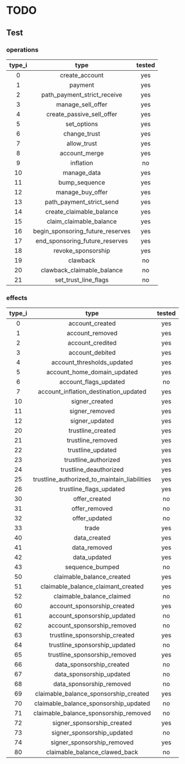 # TODO

## Test

### operations

| type_i |               type               | tested |
| :----: | :------------------------------: | :----: |
|    0   |          create_account          |   yes  |
|    1   |              payment             |   yes  |
|    2   |    path_payment_strict_receive   |   yes  |
|    3   |         manage_sell_offer        |   yes  |
|    4   |     create_passive_sell_offer    |   yes  |
|    5   |            set_options           |   yes  |
|    6   |           change_trust           |   yes  |
|    7   |            allow_trust           |   yes  |
|    8   |           account_merge          |   yes  |
|    9   |             inflation            |   no   |
|   10   |            manage_data           |   yes  |
|   11   |           bump_sequence          |   yes  |
|   12   |         manage_buy_offer         |   yes  |
|   13   |     path_payment_strict_send     |   yes  |
|   14   |     create_claimable_balance     |   yes  |
|   15   |      claim_claimable_balance     |   yes  |
|   16   | begin_sponsoring_future_reserves |   yes  |
|   17   |  end_sponsoring_future_reserves  |   yes  |
|   18   |        revoke_sponsorship        |   yes  |
|   19   |             clawback             |   no   |
|   20   |    clawback_claimable_balance    |   no   |
|   21   |       set_trust_line_flags       |   no   |

### effects

| type_i |                     type                     | tested |
| :----: | :------------------------------------------: | :----: |
|    0   |                account_created               |   yes  |
|    1   |                account_removed               |   yes  |
|    2   |               account_credited               |   yes  |
|    3   |                account_debited               |   yes  |
|    4   |          account_thresholds_updated          |   yes  |
|    5   |          account_home_domain_updated         |   yes  |
|    6   |             account_flags_updated            |   no   |
|    7   |     account_inflation_destination_updated    |   yes  |
|   10   |                signer_created                |   yes  |
|   11   |                signer_removed                |   yes  |
|   12   |                signer_updated                |   yes  |
|   20   |               trustline_created              |   yes  |
|   21   |               trustline_removed              |   yes  |
|   22   |               trustline_updated              |   yes  |
|   23   |             trustline_authorized             |   yes  |
|   24   |            trustline_deauthorized            |   yes  |
|   25   | trustline_authorized_to_maintain_liabilities |   yes  |
|   26   |            trustline_flags_updated           |   yes  |
|   30   |                 offer_created                |   no   |
|   31   |                 offer_removed                |   no   |
|   32   |                 offer_updated                |   no   |
|   33   |                     trade                    |   yes  |
|   40   |                 data_created                 |   yes  |
|   41   |                 data_removed                 |   yes  |
|   42   |                 data_updated                 |   yes  |
|   43   |                sequence_bumped               |   no   |
|   50   |           claimable_balance_created          |   yes  |
|   51   |      claimable_balance_claimant_created      |   yes  |
|   52   |           claimable_balance_claimed          |   no   |
|   60   |          account_sponsorship_created         |   yes  |
|   61   |          account_sponsorship_updated         |   no   |
|   62   |          account_sponsorship_removed         |   no   |
|   63   |         trustline_sponsorship_created        |   yes  |
|   64   |         trustline_sponsorship_updated        |   no   |
|   65   |         trustline_sponsorship_removed        |   yes  |
|   66   |           data_sponsorship_created           |   no   |
|   67   |           data_sponsorship_updated           |   no   |
|   68   |           data_sponsorship_removed           |   no   |
|   69   |     claimable_balance_sponsorship_created    |   yes  |
|   70   |     claimable_balance_sponsorship_updated    |   no   |
|   71   |     claimable_balance_sponsorship_removed    |   no   |
|   72   |          signer_sponsorship_created          |   yes  |
|   73   |          signer_sponsorship_updated          |   no   |
|   74   |          signer_sponsorship_removed          |   yes  |
|   80   |         claimable_balance_clawed_back        |   no   |